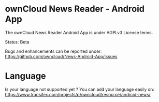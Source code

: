 ownCloud News Reader - Android App
==================================
The ownCloud News Reader Android App is under AGPLv3 License terms.

Status: Beta

Bugs and enhancements can be reported under: https://github.com/owncloud/News-Android-App/issues

Language
==================================
Is your language not supported yet ?
You can add your language easily on:
https://www.transifex.com/projects/p/owncloud/resource/android-news/
